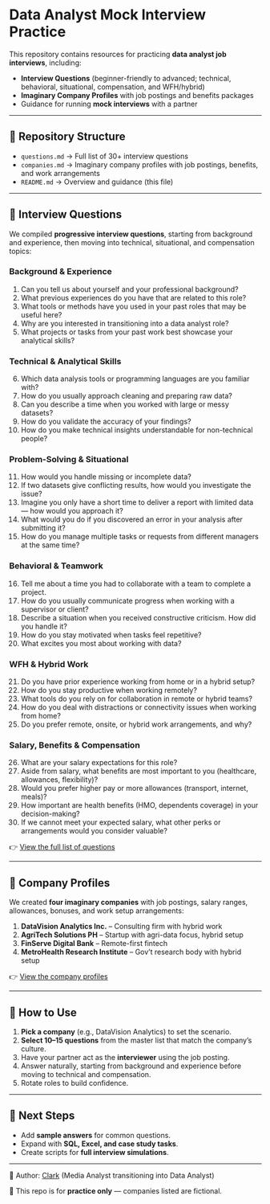 # Data Analyst Mock Interview Practice

This repository contains resources for practicing **data analyst job interviews**, including:
- **Interview Questions** (beginner-friendly to advanced; technical, behavioral, situational, compensation, and WFH/hybrid)
- **Imaginary Company Profiles** with job postings and benefits packages
- Guidance for running **mock interviews** with a partner

---

## 📂 Repository Structure

- `questions.md` → Full list of 30+ interview questions
- `companies.md` → Imaginary company profiles with job postings, benefits, and work arrangements
- `README.md` → Overview and guidance (this file)

---

## 🎤 Interview Questions

We compiled **progressive interview questions**, starting from background and experience, then moving into technical, situational, and compensation topics:

### **Background & Experience**
1. Can you tell us about yourself and your professional background?
2. What previous experiences do you have that are related to this role?
3. What tools or methods have you used in your past roles that may be useful here?
4. Why are you interested in transitioning into a data analyst role?
5. What projects or tasks from your past work best showcase your analytical skills?

### **Technical & Analytical Skills**
6. Which data analysis tools or programming languages are you familiar with?
7. How do you usually approach cleaning and preparing raw data?
8. Can you describe a time when you worked with large or messy datasets?
9. How do you validate the accuracy of your findings?
10. How do you make technical insights understandable for non-technical people?

### **Problem-Solving & Situational**
11. How would you handle missing or incomplete data?
12. If two datasets give conflicting results, how would you investigate the issue?
13. Imagine you only have a short time to deliver a report with limited data — how would you approach it?
14. What would you do if you discovered an error in your analysis after submitting it?
15. How do you manage multiple tasks or requests from different managers at the same time?

### **Behavioral & Teamwork**
16. Tell me about a time you had to collaborate with a team to complete a project.
17. How do you usually communicate progress when working with a supervisor or client?
18. Describe a situation when you received constructive criticism. How did you handle it?
19. How do you stay motivated when tasks feel repetitive?
20. What excites you most about working with data?

### **WFH & Hybrid Work**
21. Do you have prior experience working from home or in a hybrid setup?
22. How do you stay productive when working remotely?
23. What tools do you rely on for collaboration in remote or hybrid teams?
24. How do you deal with distractions or connectivity issues when working from home?
25. Do you prefer remote, onsite, or hybrid work arrangements, and why?

### **Salary, Benefits & Compensation**
26. What are your salary expectations for this role?
27. Aside from salary, what benefits are most important to you (healthcare, allowances, flexibility)?
28. Would you prefer higher pay or more allowances (transport, internet, meals)?
29. How important are health benefits (HMO, dependents coverage) in your decision-making?
30. If we cannot meet your expected salary, what other perks or arrangements would you consider valuable?

👉 [View the full list of questions](./questions.md)

---

## 🏢 Company Profiles

We created **four imaginary companies** with job postings, salary ranges, allowances, bonuses, and work setup arrangements:

1. **DataVision Analytics Inc.** – Consulting firm with hybrid work
2. **AgriTech Solutions PH** – Startup with agri-data focus, hybrid setup
3. **FinServe Digital Bank** – Remote-first fintech
4. **MetroHealth Research Institute** – Gov’t research body with hybrid setup

👉 [View the company profiles](./companies.md)

---

## 📌 How to Use

1. **Pick a company** (e.g., DataVision Analytics) to set the scenario.
2. **Select 10–15 questions** from the master list that match the company’s culture.
3. Have your partner act as the **interviewer** using the job posting.
4. Answer naturally, starting from background and experience before moving to technical and compensation.
5. Rotate roles to build confidence.

---

## 🚀 Next Steps
- Add **sample answers** for common questions.
- Expand with **SQL, Excel, and case study tasks**.
- Create scripts for **full interview simulations**.

---

👤 Author: [Clark](https://github.com/) (Media Analyst transitioning into Data Analyst)

📌 This repo is for **practice only** — companies listed are fictional.

